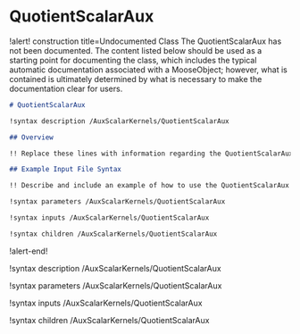 # QuotientScalarAux

!alert! construction title=Undocumented Class
The QuotientScalarAux has not been documented. The content listed below should be used as a starting point for
documenting the class, which includes the typical automatic documentation associated with a
MooseObject; however, what is contained is ultimately determined by what is necessary to make the
documentation clear for users.

```markdown
# QuotientScalarAux

!syntax description /AuxScalarKernels/QuotientScalarAux

## Overview

!! Replace these lines with information regarding the QuotientScalarAux object.

## Example Input File Syntax

!! Describe and include an example of how to use the QuotientScalarAux object.

!syntax parameters /AuxScalarKernels/QuotientScalarAux

!syntax inputs /AuxScalarKernels/QuotientScalarAux

!syntax children /AuxScalarKernels/QuotientScalarAux
```
!alert-end!

!syntax description /AuxScalarKernels/QuotientScalarAux

!syntax parameters /AuxScalarKernels/QuotientScalarAux

!syntax inputs /AuxScalarKernels/QuotientScalarAux

!syntax children /AuxScalarKernels/QuotientScalarAux
